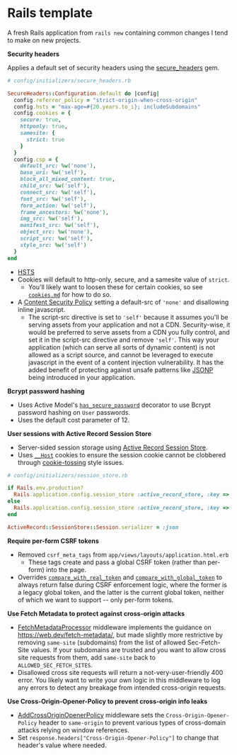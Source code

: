 # Rails template

A fresh Rails application from `rails new` containing common changes I tend to make on new projects.

**Security headers**

Applies a default set of security headers using the [secure_headers](https://github.com/github/secure_headers) gem.

```ruby
# config/initializers/secure_headers.rb

SecureHeaders::Configuration.default do |config|
  config.referrer_policy = "strict-origin-when-cross-origin"
  config.hsts = "max-age=#{20.years.to_i}; includeSubdomains"
  config.cookies = {
    secure: true,
    httponly: true,
    samesite: {
      strict: true
    }
  }
  config.csp = {
    default_src: %w('none'),
    base_uri: %w('self'),
    block_all_mixed_content: true,
    child_src: %w('self'),
    connect_src: %w('self'),
    font_src: %w('self'),
    form_action: %w('self'),
    frame_ancestors: %w('none'),
    img_src: %w('self'),
    manifest_src: %w('self'),
    object_src: %w('none'),
    script_src: %w('self'),
    style_src: %w('self')
  }
end
```

* [HSTS](https://developer.mozilla.org/en-US/docs/Web/HTTP/Headers/Strict-Transport-Security)
* Cookies will default to http-only, secure, and a samesite value of `strict`.
  - You'll likely want to loosen these for certain cookies, so see [`cookies.md`](https://github.com/github/secure_headers/blob/main/docs/cookies.md) for how to do so.
* A [Content Security Policy](https://developer.mozilla.org/en-US/docs/Web/HTTP/CSP) setting a default-src of `'none'` and disallowing inline javascript.
  - The script-src directive is set to `'self'` because it assumes you'll be serving assets from your application and not a CDN. Security-wise, it would be preferred to serve assets from a CDN you fully control, and set it in the script-src directive and remove `'self'`. This way your application (which can serve all sorts of dynamic content) is not allowed as a script source, and cannot be leveraged to execute javascript in the event of a content injection vulnerability. It has the added benefit of protecting against unsafe patterns like [JSONP](https://stackoverflow.com/questions/2067472/what-is-jsonp-and-why-was-it-created) being introduced in your application.

**Bcrypt password hashing**
* Uses Active Model's [`has_secure_password`](https://github.com/brentjo/rails-template/blob/7c280dbb6d6787d0455788f152af7d032445918d/app/models/user.rb#L2) decorator to use Bcrypt password hashing on `User` passwords.
* Uses the default cost parameter of 12.

**User sessions with Active Record Session Store**
* Server-sided session storage using [Active Record Session Store](https://github.com/rails/activerecord-session_store).
* Uses [`__Host`](https://developer.mozilla.org/en-US/docs/Web/HTTP/Headers/Set-Cookie) cookies to ensure the session cookie cannot be clobbered through [cookie-tossing](https://github.blog/2013-04-09-yummy-cookies-across-domains/) style issues.

```ruby
# config/initializers/session_store.rb

if Rails.env.production?
  Rails.application.config.session_store :active_record_store, :key => '__Host-example-session'
else
  Rails.application.config.session_store :active_record_store, :key => 'example-session'
end

ActiveRecord::SessionStore::Session.serializer = :json
```

**Require per-form CSRF tokens**
* Removed `csrf_meta_tags` from `app/views/layouts/application.html.erb`
  * These tags create and pass a global CSRF token (rather than per-form) into the page.
* Overrides [`compare_with_real_token`](https://github.com/rails/rails/blob/9b6008924d527b61b11677a78542a7b0fd4d80bf/actionpack/lib/action_controller/metal/request_forgery_protection.rb#L377-L379) and [`compare_with_global_token`](https://github.com/rails/rails/blob/9b6008924d527b61b11677a78542a7b0fd4d80bf/actionpack/lib/action_controller/metal/request_forgery_protection.rb#L381-L383) to always return false during CSRF enforcement logic, where the former is a legacy global token, and the latter is the current global token, neither of which we want to support -- only per-form tokens.

**Use Fetch Metadata to protect against cross-origin attacks**
* [FetchMetadataProcessor](./lib/middleware/fetch_metadata_processor.rb) middleware implements the guidance on https://web.dev/fetch-metadata/, but made slightly more restrictive by removing `same-site` (subdomains) from the list of allowed Sec-Fetch-Site values. If your subdomains are trusted and you want to allow cross site requests from them, add `same-site` back to `ALLOWED_SEC_FETCH_SITES`.
* Disallowed cross site requests will return a not-very-user-friendly 400 error. You likely want to write your own logic in this middleware to log any errors to detect any breakage from intended cross-origin requests.

**Use Cross-Origin-Opener-Policy to prevent cross-origin info leaks**
* [AddCrossOriginOpenerPolicy](./lib/middleware/add_cross_origin_opener_policy.rb) middleware sets the `Cross-Origin-Opener-Policy` header to `same-origin` to prevent various types of cross-domain attacks relying on window references.
* Set `response.headers["Cross-Origin-Opener-Policy"]` to change that header's value where needed.
